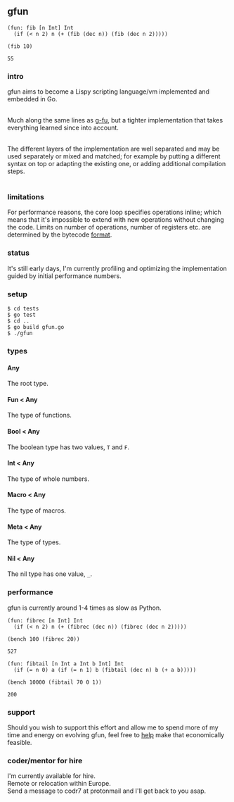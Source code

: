 ## gfun

```
(fun: fib [n Int] Int
  (if (< n 2) n (+ (fib (dec n)) (fib (dec n 2)))))
  
(fib 10)

55
```

### intro
gfun aims to become a Lispy scripting language/vm implemented and embedded in Go.<br/><br/>

Much along the same lines as [g-fu](https://github.com/codr7/g-fu), but a tighter implementation that takes everything learned since into account.<br/><br/>

The different layers of the implementation are well separated and may be used separately or mixed and matched; for example by putting a different syntax on top or adapting the existing one, or adding additional compilation steps.<br/><br/>

### limitations
For performance reasons, the core loop specifies operations inline; which means that it's impossible to extend with new operations without changing the code. Limits on number of operations, number of registers etc. are determined by the bytecode [format](https://github.com/codr7/gfun/blob/main/lib/op.go).

### status
It's still early days, I'm currently profiling and optimizing the implementation guided by initial performance numbers.

### setup

```
$ cd tests
$ go test
$ cd ..
$ go build gfun.go
$ ./gfun
```

### types
#### Any
The root type.
#### Fun < Any
The type of functions.
#### Bool < Any
The boolean type has two values, `T` and `F`.
#### Int < Any
The type of whole numbers.
#### Macro < Any
The type of macros.
#### Meta < Any
The type of types.
#### Nil < Any
The nil type has one value, `_`.

### performance
gfun is currently around 1-4 times as slow as Python.

```
(fun: fibrec [n Int] Int
  (if (< n 2) n (+ (fibrec (dec n)) (fibrec (dec n 2)))))

(bench 100 (fibrec 20))

527
```

```
(fun: fibtail [n Int a Int b Int] Int
  (if (= n 0) a (if (= n 1) b (fibtail (dec n) b (+ a b)))))

(bench 10000 (fibtail 70 0 1))

200
```

### support
Should you wish to support this effort and allow me to spend more of my time and energy on evolving gfun, feel free to [help](https://liberapay.com/andreas7/donate) make that economically feasible.

### coder/mentor for hire
I'm currently available for hire.<br/>
Remote or relocation within Europe.<br/>
Send a message to codr7 at protonmail and I'll get back to you asap.
